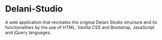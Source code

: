 # Delani-Studio
A web application that recreates the original Delani Studio structure and its functionalities by the use of HTML, Vanilla CSS and Bootstrap, JavaScript and jQuery languages.
